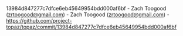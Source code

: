 13984d847277c7dfce6eb45649954bdd000af6bf - Zach Toogood (zrtoogood@gmail.com) - Zach Toogood (zrtoogood@gmail.com) - https://github.com/project-topaz/topaz/commit/13984d847277c7dfce6eb45649954bdd000af6bf
